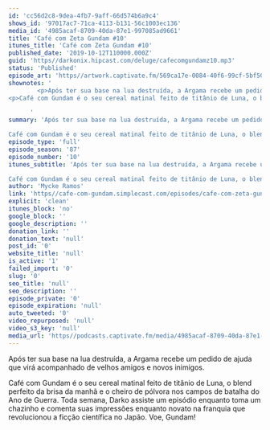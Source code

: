 ```yaml
---
id: 'cc56d2c8-9dea-4fb7-9aff-66d574b6a9c4'
shows_id: '97017ac7-71ca-4113-b131-56c1003ec136'
media_id: '4985acaf-8709-40da-87e1-997085ad9661'
title: 'Café com Zeta Gundam #10'
itunes_title: 'Café com Zeta Gundam #10'
published_date: '2019-10-12T110000.000Z'
guid: 'https//darkonix.hipcast.com/deluge/cafecomgundamz10.mp3'
status: 'Published'
episode_art: 'https//artwork.captivate.fm/569ca17e-0084-40f6-99cf-5bf50ae5d69b/1005-itunes-1582369201.jpg'
shownotes: '
        <p>Após ter sua base na lua destruída, a Argama recebe um pedido de ajuda que virá acompanhado de velhos amigos e novos inimigos.</p>
<p>Café com Gundam é o seu cereal matinal feito de titânio de Luna, o blend perfeito da brisa da manhã e o cheiro de pólvora nos campos de batalha do Ano de Guerra. Toda semana, Darko assiste um episódio enquanto toma um chazinho e comenta suas impressões enquanto novato na franquia que revolucionou a ficção científica no Japão. Voe, Gundam!</p>

      '
summary: 'Após ter sua base na lua destruída, a Argama recebe um pedido de ajuda que virá acompanhado de velhos amigos e novos inimigos.

Café com Gundam é o seu cereal matinal feito de titânio de Luna, o blend perfeito da brisa da manhã e o cheiro de pólvora nos campos de batalha do Ano de Guerra. Toda semana, Darko assiste um episódio enquanto toma um chazinho e comenta suas impressões enquanto novato na franquia que revolucionou a ficção científica no Japão. Voe, Gundam!'
episode_type: 'full'
episode_season: '87'
episode_number: '10'
itunes_subtitle: 'Após ter sua base na lua destruída, a Argama recebe um pedido de ajuda que virá acompanhado de velhos amigos e novos inimigos.

Café com Gundam é o seu cereal matinal feito de titânio de Luna, o blend perfeito da brisa da manhã e o cheiro de pólvora nos campos de batalha do Ano de Guerra. Toda semana, Darko assiste um episódio enquanto toma um chazinho e comenta suas impressões enquanto novato na franquia que revolucionou a ficção científica no Japão. Voe, Gundam!'
author: 'Mycke Ramos'
link: 'https//cafe-com-gundam.simplecast.com/episodes/cafe-com-zeta-gundam-10-amojIYM3'
explicit: 'clean'
itunes_block: 'no'
google_block: ''
google_description: ''
donation_link: ''
donation_text: 'null'
post_id: '0'
website_title: 'null'
is_active: '1'
failed_import: '0'
slug: '0'
seo_title: 'null'
seo_description: ''
episode_private: '0'
episode_expiration: 'null'
auto_tweeted: '0'
video_repurposed: 'null'
video_s3_key: 'null'
media_url: 'https//podcasts.captivate.fm/media/4985acaf-8709-40da-87e1-997085ad9661/cafecomgundamz10_tc.mp3'
---
```

Após ter sua base na lua destruída, a Argama recebe um pedido de ajuda que virá acompanhado de velhos amigos e novos inimigos.

Café com Gundam é o seu cereal matinal feito de titânio de Luna, o blend perfeito da brisa da manhã e o cheiro de pólvora nos campos de batalha do Ano de Guerra. Toda semana, Darko assiste um episódio enquanto toma um chazinho e comenta suas impressões enquanto novato na franquia que revolucionou a ficção científica no Japão. Voe, Gundam!